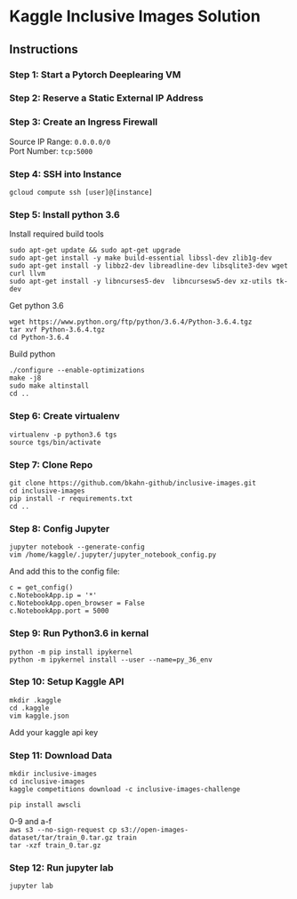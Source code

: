 # Kaggle Inclusive Images Solution

## Instructions

### Step 1: Start a Pytorch Deeplearing VM

### Step 2: Reserve a Static External IP Address

### Step 3: Create an Ingress Firewall

Source IP Range: `0.0.0.0/0`  
Port Number: `tcp:5000`

### Step 4: SSH into Instance

`gcloud compute ssh [user]@[instance]`

### Step 5: Install python 3.6

Install required build tools

`sudo apt-get update && sudo apt-get upgrade`  
`sudo apt-get install -y make build-essential libssl-dev zlib1g-dev`  
`sudo apt-get install -y libbz2-dev libreadline-dev libsqlite3-dev wget curl llvm`  
`sudo apt-get install -y libncurses5-dev  libncursesw5-dev xz-utils tk-dev`

Get python 3.6

`wget https://www.python.org/ftp/python/3.6.4/Python-3.6.4.tgz`  
`tar xvf Python-3.6.4.tgz`  
`cd Python-3.6.4`

Build python

`./configure --enable-optimizations`  
`make -j8`  
`sudo make altinstall`  
`cd ..`

### Step 6: Create virtualenv

`virtualenv -p python3.6 tgs`  
`source tgs/bin/activate`

### Step 7: Clone Repo

`git clone https://github.com/bkahn-github/inclusive-images.git`  
`cd inclusive-images`  
`pip install -r requirements.txt`  
`cd ..`


### Step 8: Config Jupyter

`jupyter notebook --generate-config`  
`vim /home/kaggle/.jupyter/jupyter_notebook_config.py`

And add this to the config file:

```
c = get_config()  
c.NotebookApp.ip = '*'  
c.NotebookApp.open_browser = False  
c.NotebookApp.port = 5000  

```

### Step 9: Run Python3.6 in kernal

`python -m pip install ipykernel`  
`python -m ipykernel install --user --name=py_36_env`

### Step 10: Setup Kaggle API

`mkdir .kaggle`  
`cd .kaggle`  
`vim kaggle.json`

Add your kaggle api key

### Step 11: Download Data

`mkdir inclusive-images`  
`cd inclusive-images`  
`kaggle competitions download -c inclusive-images-challenge`

`pip install awscli`  

0-9 and a-f  
`aws s3 --no-sign-request cp s3://open-images-dataset/tar/train_0.tar.gz train`   
`tar -xzf train_0.tar.gz`

### Step 12: Run jupyter lab

`jupyter lab`
